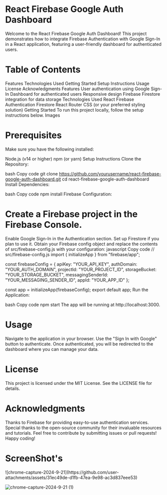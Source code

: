 <h1>React Firebase Google Auth Dashboard</h1>
<p>Welcome to the React Firebase Google Auth Dashboard! This project demonstrates how to integrate Firebase Authentication with Google Sign-In in a React application, featuring a user-friendly dashboard for authenticated users.
</p>

<h1>Table of Contents</h1>
Features
Technologies Used
Getting Started
Setup Instructions
Usage
License
Acknowledgments
Features
User authentication using Google Sign-In
Dashboard for authenticated users
Responsive design
Firebase Firestore integration for data storage
Technologies Used
React
Firebase
Authentication
Firestore
React Router
CSS (or your preferred styling solution)
Getting Started
To run this project locally, follow the setup instructions below.
Images

<h1>Prerequisites</h1>
Make sure you have the following installed:

Node.js (v14 or higher)
npm (or yarn)
Setup Instructions
Clone the Repository:

bash
Copy code
git clone https://github.com/yourusername/react-firebase-google-auth-dashboard.git
cd react-firebase-google-auth-dashboard
Install Dependencies:

bash
Copy code
npm install
Firebase Configuration:

<h1>Create a Firebase project in the Firebase Console.</h1>
Enable Google Sign-In in the Authentication section.
Set up Firestore if you plan to use it.
Obtain your Firebase config object and replace the contents of src/firebase-config.js with your configuration:
javascript
Copy code
// src/firebase-config.js
import { initializeApp } from "firebase/app";

const firebaseConfig = {
    apiKey: "YOUR_API_KEY",
    authDomain: "YOUR_AUTH_DOMAIN",
    projectId: "YOUR_PROJECT_ID",
    storageBucket: "YOUR_STORAGE_BUCKET",
    messagingSenderId: "YOUR_MESSAGING_SENDER_ID",
    appId: "YOUR_APP_ID"
};

const app = initializeApp(firebaseConfig);
export default app;
Run the Application:

bash
Copy code
npm start
The app will be running at http://localhost:3000.

<h1>Usage</h1>
Navigate to the application in your browser.
Use the "Sign In with Google" button to authenticate.
Once authenticated, you will be redirected to the dashboard where you can manage your data.

<h1>License</h1>
This project is licensed under the MIT License. See the LICENSE file for details.

<h1>Acknowledgments</h1>
Thanks to Firebase for providing easy-to-use authentication services.
Special thanks to the open-source community for their invaluable resources and tutorials.
Feel free to contribute by submitting issues or pull requests! Happy coding!

<h1>ScreenShot's</h1>
![chrome-capture-2024-9-21](https://github.com/user-attachments/assets/31ec49de-d1fb-47ea-9e98-ac3d837eee53)

![chrome-capture-2024-9-21 (1)](https://github.com/user-attachments/assets/da215449-aeca-4702-b088-fba1d1272bd6)


